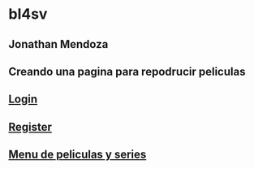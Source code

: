 # bl4sv
## Jonathan Mendoza

## Creando una pagina para repodrucir peliculas
## [Login](https://bl4sv.github.io/login.html)
## [Register](https://bl4sv.github.io/register.html)
## [Menu de peliculas y series](https://bl4sv.github.io/menuglobal.html)
